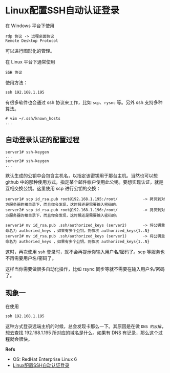 # Linux配置SSH自动认证登录
在 Windows 平台下使用

    rdp 协议 -> 远程桌面协议
    Remote Desktop Protocol

可以进行图形化的管理。

在 Linux 平台下通常使用

    SSH 协议

使用方法：

    ssh 192.168.1.195

有很多软件也会通过 ssh 协议来工作，比如 `scp`、`rysnc` 等。另外 ssh 支持多种算法。

    # vim ~/.ssh/known_hosts
    ...

## 自动登录认证的配置过程

    server1# ssh-keygen 
    ...
    server2# ssh-keygen
    ... 

默认生成的公钥中会包含主机名，以指定该密钥用于那台主机。当然也可以想 github 中的那种使用方式，指定某个邮件帐户使用此公钥。要想实现认证，就是互相交换公钥。这里使用 scp 进行公钥的交换：

    server1# scp id_rsa.pub root@192.168.1.195:/root/           -> 拷贝到对方服务器的根目录下，而且你会发现，这时候还是需要输入密码的。
    server2# scp id_rsa.pub root@192.168.1.196:/root/           -> 拷贝到对方服务器的根目录下，而且你会发现，这时候还是需要输入密码的。
    
    server1# mv id_rsa.pub .ssh/authorized_keys (server2)       -> 将公钥重命名为 authoried_keys ，如果有多个公钥，则依次 authorized_keys{1..N}
    server2# mv id_rsa.pub .ssh/authorized_keys (server1)       -> 将公钥重命名为 authoried_keys ，如果有多个公钥，则依次 authorized_keys{1..N}

这时，再次使用 ssh 登录时，就不会再提示你输入用户名/密码了。scp 等服务也不再需要用户名/密码了。

这样当你需要做很多自动化操作，比如 rsync 同步等就不需要在输入用户名/密码了。

## 现象一
在使用

    ssh 192.168.1.195

这种方式登录远端主机的时候，总会发现卡那么一下。其原因是在做 `DNS 的反解`，想去查找 192.168.1.195 所对应的域名是什么。如果有 DNS 有记录，那么这个过程就会很快。

**Refs**

 * OS: RedHat Enterprise Linux 6
 * [Linux配置SSH自动认证登录](http://v.youku.com/v_show/id_XMzk2MDMxODg4.html)

